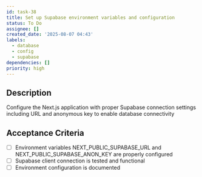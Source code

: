 ```yaml
---
id: task-38
title: Set up Supabase environment variables and configuration
status: To Do
assignee: []
created_date: '2025-08-07 04:43'
labels:
  - database
  - config
  - supabase
dependencies: []
priority: high
---
```


## Description

Configure the Next.js application with proper Supabase connection settings including URL and anonymous key to enable database connectivity

## Acceptance Criteria

- [ ] Environment variables NEXT_PUBLIC_SUPABASE_URL and NEXT_PUBLIC_SUPABASE_ANON_KEY are properly configured
- [ ] Supabase client connection is tested and functional
- [ ] Environment configuration is documented
